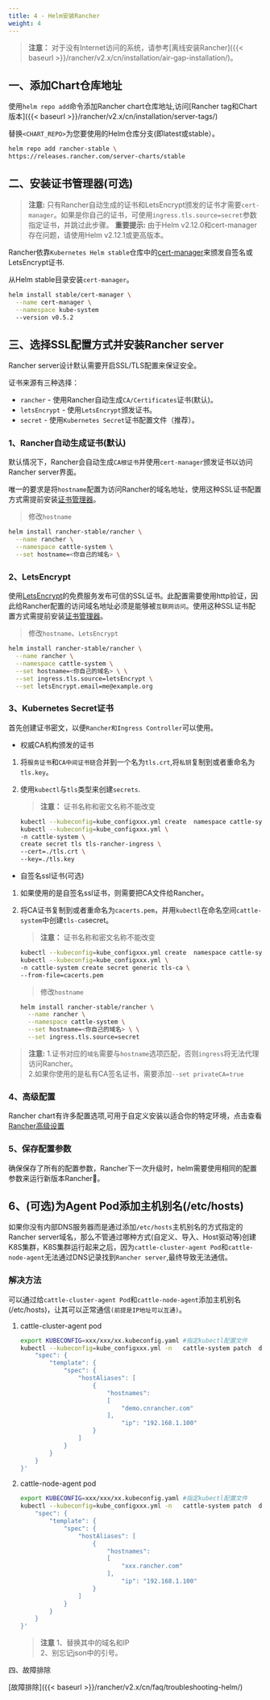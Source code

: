 ```yaml
---
title: 4 - Helm安装Rancher
weight: 4
---
```


>**注意：** 对于没有Internet访问的系统，请参考[离线安装Rancher]({{< baseurl >}}/rancher/v2.x/cn/installation/air-gap-installation/)。

## 一、添加Chart仓库地址

使用`helm repo add`命令添加Rancher chart仓库地址,访问[Rancher tag和Chart版本]({{< baseurl >}}/rancher/v2.x/cn/installation/server-tags/)

替换`<CHART_REPO>`为您要使用的Helm仓库分支(即latest或stable）。

```bash
helm repo add rancher-stable \
https://releases.rancher.com/server-charts/stable
```

## 二、安装证书管理器(可选)

>**注意:** 只有Rancher自动生成的证书和LetsEncrypt颁发的证书才需要`cert-manager`。如果是你自己的证书，可使用`ingress.tls.source=secret`参数指定证书，并跳过此步骤。
> **重要提示:** 由于Helm v2.12.0和cert-manager存在问题，请使用Helm v2.12.1或更高版本。

Rancher依靠`Kubernetes Helm stable`仓库中的[cert-manager](https://github.com/kubernetes/charts/tree/master/stable/cert-manager)来颁发自签名或LetsEncrypt证书.

从Helm stable目录安装`cert-manager`。

```bash
helm install stable/cert-manager \
  --name cert-manager \
  --namespace kube-system
  --version v0.5.2
```

## 三、选择SSL配置方式并安装Rancher server

Rancher server设计默认需要开启SSL/TLS配置来保证安全。

证书来源有三种选择：

- `rancher` - 使用Rancher自动生成`CA/Certificates`证书(默认)。
- `letsEncrypt` - 使用`LetsEncrypt`颁发证书。
- `secret` - 使用`Kubernetes Secret`证书配置文件（推荐）。

### 1、Rancher自动生成证书(默认)

默认情况下，Rancher会自动生成`CA根证书`并使用`cert-manager`颁发证书以访问Rancher server界面。

唯一的要求是将`hostname`配置为访问Rancher的域名地址，使用这种SSL证书配置方式需提前安装[证书管理器](#二-安装证书管理器-可选)。

>修改`hostname`

```bash
helm install rancher-stable/rancher \
  --name rancher \
  --namespace cattle-system \
  --set hostname=<你自己的域名> \
```

### 2、LetsEncrypt

使用[LetsEncrypt](https://letsencrypt.org/)的免费服务发布可信的SSL证书。此配置需要使用http验证，因此给Rancher配置的访问域名地址必须是能够被`互联网访问`。使用这种SSL证书配置方式需提前安装[证书管理器](#二-安装证书管理器-可选)。

>修改`hostname`、`LetsEncrypt`

```bash
helm install rancher-stable/rancher \
  --name rancher \
  --namespace cattle-system \
  --set hostname=<你自己的域名> \ \
  --set ingress.tls.source=letsEncrypt \
  --set letsEncrypt.email=me@example.org
```

### 3、Kubernetes Secret证书

首先创建证书密文，以便`Rancher和Ingress Controller`可以使用。

- 权威CA机构颁发的证书

1. 将`服务证书`和`CA中间证书链`合并到一个名为`tls.crt`,将`私钥`复制到或者重命名为`tls.key`。

1. 使用`kubectl`与`tls`类型来创建`secrets`.

    >**注意：** 证书名称和密文名称不能改变

    ```bash
    kubectl --kubeconfig=kube_configxxx.yml create  namespace cattle-system
    kubectl --kubeconfig=kube_configxxx.yml \
    -n cattle-system \
    create secret tls tls-rancher-ingress \
    --cert=./tls.crt \
    --key=./tls.key
    ```

- 自签名ssl证书(可选)

1. 如果使用的是自签名ssl证书，则需要把CA文件给Rancher。

1. 将CA证书复制到或者重命名为`cacerts.pem`，并用`kubectl`在命名空间`cattle-system`中创建`tls-ca`secret。

    >**注意：** 证书名称和密文名称不能改变

    ```bash
    kubectl --kubeconfig=kube_configxxx.yml create  namespace cattle-system
    kubectl --kubeconfig=kube_configxxx.yml \
    -n cattle-system create secret generic tls-ca \
    --from-file=cacerts.pem
    ```

    >修改`hostname`

    ```bash
    helm install rancher-stable/rancher \
      --name rancher \
      --namespace cattle-system \
      --set hostname=<你自己的域名> \ \
      --set ingress.tls.source=secret
    ```

>**注意:**
1.证书对应的`域名`需要与`hostname`选项匹配，否则`ingress`将无法代理访问Rancher。\
2.如果你使用的是私有CA签名证书，需要添加`--set privateCA=true`

### 4、高级配置

Rancher chart有许多配置选项,可用于自定义安装以适合你的特定环境，点击查看[Rancher高级设置](../advanced-settings)

### 5、保存配置参数

确保保存了所有的配置参数，Rancher下一次升级时，helm需要使用相同的配置参数来运行新版本Rancher。

## 6、(可选)为Agent Pod添加主机别名(/etc/hosts)

如果你没有内部DNS服务器而是通过添加`/etc/hosts`主机别名的方式指定的Rancher server域名，那么不管通过哪种方式(自定义、导入、Host驱动等)创建K8S集群，K8S集群运行起来之后，因为`cattle-cluster-agent Pod`和`cattle-node-agent`无法通过DNS记录找到`Rancher server`,最终导致无法通信。

### 解决方法

可以通过给`cattle-cluster-agent Pod`和`cattle-node-agent`添加主机别名(/etc/hosts)，让其可以正常通信`(前提是IP地址可以互通)`。

1. cattle-cluster-agent pod

    ```bash
    export KUBECONFIG=xxx/xxx/xx.kubeconfig.yaml #指定kubectl配置文件
    kubectl --kubeconfig=kube_configxxx.yml -n   cattle-system patch  deployments cattle-cluster-agent --patch '{
        "spec": {
            "template": {
                "spec": {
                    "hostAliases": [
                        {
                            "hostnames":
                            [
                                "demo.cnrancher.com"
                            ],
                                "ip": "192.168.1.100"
                        }
                    ]
                }
            }
        }
    }'
    ```

2. cattle-node-agent pod

    ```bash
    export KUBECONFIG=xxx/xxx/xx.kubeconfig.yaml #指定kubectl配置文件
    kubectl --kubeconfig=kube_configxxx.yml -n   cattle-system patch  daemonsets cattle-node-agent --patch '{
        "spec": {
            "template": {
                "spec": {
                    "hostAliases": [
                        {
                            "hostnames":
                            [
                                "xxx.rancher.com"
                            ],
                                "ip": "192.168.1.100"
                        }
                    ]
                }
            }
        }
    }'
    ```
    > **注意**
    >1、替换其中的域名和IP \
    >2、别忘记json中的引号。

四、故障排除

[故障排除]({{< baseurl >}}/rancher/v2.x/cn/faq/troubleshooting-helm/)

